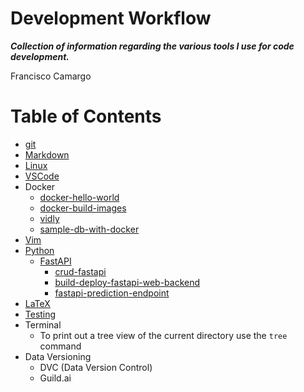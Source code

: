 Development Workflow
====================

***Collection of information regarding the various tools I use for code development.***

Francisco Camargo

# Table of Contents

* [git](src/git/README.md)
* [Markdown](src/markdown/README.md)
* [Linux](src/linux/README.md)
* [VSCode](src/vscode/README.md)
* Docker
  * [docker-hello-world](https://github.com/francisco-camargo/docker-hello-world.git)
  * [docker-build-images](https://github.com/francisco-camargo/docker-build-images)
  * [vidly](https://github.com/francisco-camargo/vidly)
  * [sample-db-with-docker](https://github.com/francisco-camargo/sample-db-with-docker)
* [Vim](src/vim/README.md)
* [Python](src/python/README.md)
  * [FastAPI](src/python/fastapi/README.md)
    * [crud-fastapi](https://github.com/francisco-camargo/crud-fastapi)
    * [build-deploy-fastapi-web-backend](https://github.com/francisco-camargo/build-deploy-fastapi-web-backend)
    * [fastapi-prediction-endpoint](https://github.com/francisco-camargo/fastapi-prediction-endpoint)
* [LaTeX](src/latex/README.md)
* [Testing](src/testing/README.md)
* Terminal
  * To print out a tree view of the current directory use the `tree` command
* Data Versioning
  * DVC (Data Version Control)
  * Guild.ai
